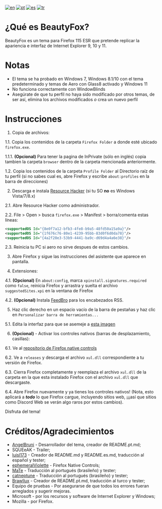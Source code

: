 [![en](https://img.shields.io/badge/readme-en-red.svg)](https://github.com/angelbruni/BeautyFox/blob/main/README.md)
[![pt](https://img.shields.io/badge/leia--me-pt-green.svg)](https://github.com/angelbruni/BeautyFox/blob/main/README.pt.md)
[![es](https://img.shields.io/badge/léame-es-yellow.svg)](https://github.com/angelbruni/BeautyFox/blob/main/README.es.md)
[![tr](https://img.shields.io/badge/benioku-tr-aqua.svg)](https://github.com/angelbruni/BeautyFox/blob/main/README.tr.md)
# ¿Qué es BeautyFox?
BeautyFox es un tema para Firefox 115 ESR que pretende replicar la apariencia e interfaz de Internet Explorer 9, 10 y 11.
# Notas
- El tema se ha probado en Windows 7, Windows 8.1/10 con el tema predeterminado y temas de Aero con Glass8 activado y Windows 11
- No funciona correctamente con WindowBlinds
- Asegúrate de que tu perfil no haya sido modificado por otros temas, de ser así, elimina los archivos modificados *o* crea un nuevo perfil

# Instrucciones
  1. Copia de archivos:

1.1. Copia los contenidos de la carpeta `Firefox Folder` a donde esté ubicado `firefox.exe`.

1.1.1. **(Opcional)** Para tener la pagina de InPrivate (sólo en inglés) copia tambien la carpeta `browser` dentro de la carpeta mencionada anteriormente.

1.2. Copia los contenidos de la carpeta `Profile Folder` al Directorio raíz de tu perfil (si no sabes cual es, abre Firefox y escribe `about:profiles` en la barra de direcciones)

2. Descarga e instala [Resource Hacker](https://angusj.com/resourcehacker/) (si tu SO **no** es Windows Vista/7/8.x)

2.1. Abre Resource Hacker como administrador.

2.2. File > Open > busca `firefox.exe` > Manifest > borra/comenta estas líneas:
```xml
<supportedOS Id="{8e0f7a12-bfb3-4fe8-b9a5-48fd50a15a9a}"/>
<supportedOS Id="{1f676c76-80e1-4239-95bb-83d0f6d0da78}"/>
<supportedOS Id="{4a2f28e3-53b9-4441-ba9c-d69d4a4a6e38}"/>
```

2.3. Reinicia tu PC si aero no sirve despues de estos cambios.

3. Abre Firefox y sigue las instrucciones del asistente que aparece en pantalla.

4. Extensiones:

4.1. **(Opcional)** En `about:config`, marca `xpinstall.signatures.required` como `false`, reinicia Firefox y arrastra y suelta el archivo `suggestedSites.xpi` en la ventana de Firefox

4.2. **(Opcional)**  Instala [FeedBro](https://addons.mozilla.org/en-US/firefox/addon/feedbroreader/) para los encabezados RSS.

5. Haz clic derecho en un espacio vacío de la barra de pestañas y haz clic en `Personalizar barra de herramientas...`

5.1. Edita la interfaz para que se asemeje a [esta imagen](https://www.techrepublic.com/wp-content/uploads/2011/03/6202428.png)

6. **(Opcional)** - Activar los controles nativos (barras de desplazamiento, casillas):

6.1. Ve al [repositorio de Firefox native controls](https://github.com/ephemeralViolette/firefox-native-controls)

6.2. Ve a `releases` y descarga el archivo `xul.dll` correspondiente a tu versión de Firefox.

6.3. Cierra Firefox completamente y reemplaza el archivo `xul.dll` de la carpeta en la que esta instalado Firefox con el archivo `xul.dll` que descargaste.

6.4. Abre Firefox nuevamente y ya tienes los controles nativos! (Nota, esto aplicará a ***todo*** lo que Firefox cargue, incluyendo sitios web, ¡¡¡así que sitios como Discord Web se verán algo raros por estos cambios).

Disfruta del tema!

# Créditos/Agradecimientos
* [AngelBruni](https://github.com/angelbruni) - Desarrollador del tema, creador de README.pt.md;
* SQUEeAK - Trailer;
* [luisl173](https://github.com/luisl173) - Creador de README.md y README.es.md, traducción al español y tester;
* [ephemeralViolette](https://github.com/ephemeralViolette) - Firefox Native Controls;
* [MaTe](https://github.com/MisforMaTe) - Traducción al portugués (brasileño) y tester;
* [catneptune](https://github.com/catneptune) - Traducción al portugués (brasileño) y tester;
* [Brawllux](https://github.com/EndlessLuck) - Creador de README.pt.md, traducción al turco y tester;
* Equipo de pruebas - Por asegurarse de que todos los errores fueran arreglados y sugerir mejoras.
* Microsoft - por los recursos y software de Internet Explorer y Windows;
* Mozilla - por Firefox.
